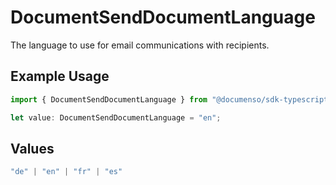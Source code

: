 # DocumentSendDocumentLanguage

The language to use for email communications with recipients.

## Example Usage

```typescript
import { DocumentSendDocumentLanguage } from "@documenso/sdk-typescript/models/operations";

let value: DocumentSendDocumentLanguage = "en";
```

## Values

```typescript
"de" | "en" | "fr" | "es"
```